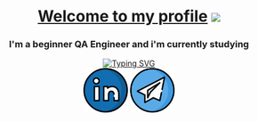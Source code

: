 <div id="About me" align="center"> 
    <h1 align="center"><a href="#" target="_blank">Welcome to my profile</a> 
    <img src="https://github.com/blackcater/blackcater/raw/main/images/Hi.gif" height="32"/></h1>
    <h3 align="center">I'm a beginner QA Engineer and i'm currently studying</h3> 
    <a href="#"><img src="https://readme-typing-svg.herokuapp.com?font=Fira+Code&size=15&pause=2000&color=1D97F7&width=435&lines=at+a+software+testing+course+by+Vadim+Ksendzov" alt="Typing SVG"/></a>
</div>
<div id="contacts" align="center">
    <a href="#" target="_blank"> <!--https://www.linkedin.com/in/dmitry-romanushkov-567912203/-->
    <img src="https://raw.githubusercontent.com/rdndev/rdndev/main/icons/linkedin-svgrepo-com.svg" alt="LinkedIn Badge" style="width: 80px; max-width: 100%;" data-canonical-   src="https://yt3.googleusercontent.com/9XmuxL_LL7CxAOOlbBgTnJIo2uHpoLKHhWzlPt7O49ULQmvBSJlxk1RpX3pJ8jkRBkD6p9BIRg=s176-c-k-c0x00ffffff-no-rj"></a> 
    <a href="https://t.me/lvbnhbq_h" target="_blank"><img src="https://raw.githubusercontent.com/rdndev/rdndev/main/icons/telegram-svgrepo-com.svg" alt="Telegram" style="width: 80px; max-width: 100%;" data-canonical-src="https://img.icons8.com/3d-fluency/256/telegram.png"></a>
</div>


